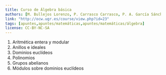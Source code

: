 ```yaml
---
title: Curso de Álgebra básica
authors: [M. Bullejos Lorenzo, P. Carrasco Carrasco, P. A. García Sánchez, A. Martínez Cegarra, E. Miranda Palacios, A. Rodríguez Garzón]
link: "http://ocw.ugr.es/course/view.php?id=23"
tags: [apuntes,apuntes/matemáticas,apuntes/matemáticas/álgebra]
license: CC-BY-NC-SA
---
```


1.	Aritmética entera y modular
2.	Anillos e ideales
3.	Dominios euclídeos
4.	Polinomios
5.	Grupos abelianos
6.	Módulos sobre dominios euclídeos

